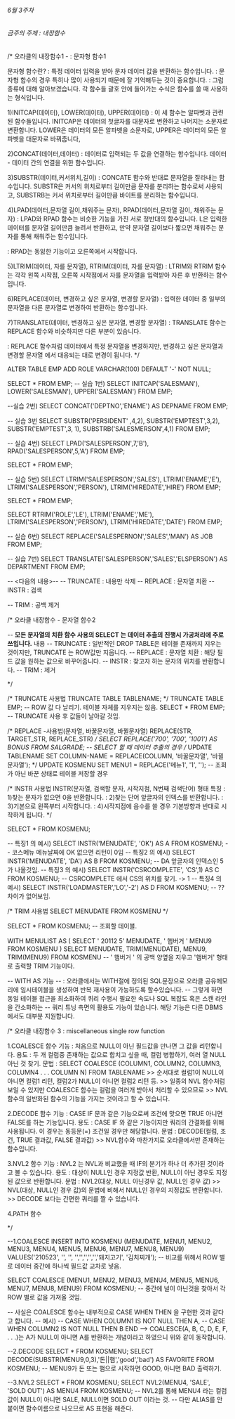 ###### 6월 3주차

###### 금주의 주제 : 내장함수 



/*
오라클의 내장함수1 - : 문자형 함수1

문자형 함수란?
: 특정 데이터 입력을 받아 문자 데이터 값을 반환하는 함수입니다.
: 문자형 함수의 경우 특히나 많이 사용되기 때문에 잘 기억해두는 것이 중요합니다.
: 그럼 종류에 대해 알아보겠습니다.
  각 함수들 괄호 안에 들어가는 수식은 함수를 쓸 때 사용하는 형식입니다.

1)INITCAP(데이터), LOWER(데이터), UPPER(데이터)
: 이 세 함수는 알파벳과 관련된 함수들입니다.
  INITCAP은 데이터의 첫글자를 대문자로 변환하고 나머지는 소문자로 변환합니다.
  LOWER은 데이터의 모든 알파벳을 소문자로,
  UPPER은 데이터의 모든 알파벳을 대문자로 바꿔줍니다,

2)CONCAT(데이터,데이터)
: 데이터로 입력되는 두 값을 연결하는 함수입니다. 데이터 - 데이터 간의 연결을 위한 함수입니다.

3)SUBSTR(데이터,커서위치,길이)
: CONCATE 함수와 반대로 문자열을 잘라내는 함수입니다.
  SUBSTR은 커서의 위치로부터 길이만큼 문자를 분리하는 함수로써 사용되고,
  SUBSTRB는 커서 위치로부터 길이만큼 바이트를 분리하는 함수입니다.

4)LPAD(데이터,문자열 길이,채워주는 문자), RPAD(데이터,문자열 길이, 채워주는 문자)
: LPAD와 RPAD 함수는 비슷한 기능을 가진 서로 정반대의 함수입니다.
  L은 입력한 데이터를 문자열 길이만큼 늘려서 반환하고, 만약 문자열 길이보다 짧으면
  채워주는 문자를 통해 채워주는 함수입니다.

: RPAD는 동잃한 기능이고 오른쪽에서 시작합니다.

5)LTRIM(데이터, 자를 문자열), RTRIM(데이터, 자를 문자열)
: LTRIM와 RTRIM 함수는 각각 왼쪽 시작점, 오른쪽 시작점에서 자를 문자열을 입력받아
  자른 후 반환하는 함수입니다.

6)REPLACE(데이터, 변경하고 싶은 문자열, 변경할 문자열)
: 입력한 데이터 중 일부의 문자열을 다른 문자열로 변경하여 반환하는 함수입니다.

7)TRANSLATE(데이터, 변경하고 싶은 문자열, 변경할 문자열)
: TRANSLATE 함수는 REPLACE 함수와 비슷하지만 다른 부분이 있습니다.

: REPLACE 함수처럼 데이터에서 특정 문자열을 변경하지만, 변경하고 싶은 문자열과 변경할 문자열
  에서 대응되는 대로 변경이 됩니다.
*/

ALTER TABLE EMP ADD ROLE VARCHAR(100) DEFAULT '-' NOT NULL;


SELECT * FROM EMP;
-- 실습 1번)
SELECT INITCAP('SALESMAN'),
        LOWER('SALESMAN'),
        UPPER('SALESMAN')
    FROM EMP;

--실습 2번)
SELECT CONCAT('DEPTNO','ENAME') AS DEPNAME
FROM EMP;
    
-- 실습 3번
SELECT  SUBSTR('PERSIDENT' ,4,2),
                SUBSTR('EMPTEST',3,2),
                SUBSTR('EMPTEST',3, 1),
                SUBSTRB('SALESMERSON',4,1)
FROM EMP;
        
-- 실습 4번)
SELECT LPAD('SALESPERSON',7,'B'),
        RPAD('SALESPERSON',5,'A')
FROM EMP;

SELECT * FROM EMP;

-- 실습 5번)
SELECT      LTRIM('SALESPERSON','SALES'),
            LTRIM('ENAME','E'),
            LTRIM('SALESPERSON','PERSON'),
            LTRIM('HIREDATE','HIRE')
FROM EMP;

SELECT * FROM EMP;

SELECT      RTRIM('ROLE','LE'),
            LTRIM('ENAME','ME'),
            LTRIM('SALESPERSON','PERSON'),
            LTRIM('HIREDATE','DATE')
FROM EMP;

-- 실습 6번)
SELECT REPLACE('SALESPERNON','SALES','MAN') AS JOB FROM EMP;

-- 실습 7번)
SELECT TRANSLATE('SALESPERSON','SALES','ELSPERSON') AS DEPARTMENT FROM EMP;

-- <다음의 내용>--
-- TRUNCATE : 내용만 삭제
-- REPLACE : 문자열 치환
-- INSTR : 검색

-- TRIM : 공백 제거





/*
오라클 내장함수 - 문자열 함수2

-- **모든 문자열의 치환 함수 사용의 SELECT 는 데이터 추출의 진행시 가공처리에 주로 쓰입니다.**
내용
-- TRUNCATE : 일반적인 DROP TABLE은 테이블 존재까지 지우는 것이지만, TRUNCATE 는 ROW값만 지웁니다.
-- REPLACE : 문자열 치환 : 해당 필드 값을 원하는 값으로 바꾸어줍니다.
-- INSTR : 찾고자 하는 문자의 위치를 반환합니다.
-- TRIM : 제거

*/

/*
TRUNCATE 사용법
TRUNCATE TABLE TABLENAME;
*/
TRUNCATE TABLE EMP; -- ROW 값 다 날리기. 테이블 자체를 지우지는 않음.
SELECT * FROM EMP; -- TRUNCATE 사용 후 값들이 날아갈 것임.




/*
REPLACE
-사용법(문자열, 바꿀문자열, 바뀔문자열)
REPLACE(STR, TARGET_STR, REPLACE_STR)
*/
SELECT REPLACE('700', '700', '1001') AS BONUS FROM SALGRADE;  -- SELECT 할 때 데이터 추출의 경우
/*
UPDATE TABLENAME SET COLUMN-NAME = REPLACE(COLUMN, '바꿀문자열', '바뀔문자열');
*/
UPDATE KOSMENU SET MENU1 = REPLACE('메뉴1', '1', ''); -- 조회가 아닌 바꾼 상태로 테이블 저장할 경우




/*
INSTR 사용법
INSTR(문자열, 검색할 문자, 시작지점, N번째 검색단어) 형태
특징
: 1)찾는 문자가 없으면 0을 반환합니다.
: 2)찾는 단어 앞글자의 인덱스를 반환합니다.
: 3)기본으로 왼쪽부터 시작합니다.
: 4)시작지점에 음수를 쓸 경우 기본방향과 반대로 시작하게 됩니다.
*/

SELECT * FROM KOSMENU;

-- 특징1 의 예시)
SELECT INSTR('MENUDATE', 'OK') AS A FROM KOSMENU;   -- 코스메뉴 메뉴날짜에 OK 없으면 리턴이 0임
-- 특징2 의 예시)
SELECT INSTR('MENUDATE', 'DA') AS B FROM KOSMENU;   -- DA 앞글자의 인덱스인 5가 나올것임.
-- 특징3 의 예시)
SELECT INSTR('CSRCOMPLETE', 'CS',1) AS C FROM KOSMENU;  -- CSRCOMPLETE 에서 CS의 위치를 찾기. -> 1
-- 특징4 의 예시)
SELECT INSTR('LOADMASTER','LO','-2') AS D FROM KOSMENU; -- ?? 차이가 없어보임.


/*
TRIM 사용법
SELECT MENUDATE FROM KOSMENU
*/

SELECT * FROM KOSMENU;  -- 조회할 테이블.

WITH MENULIST AS (
    SELECT '    20112   5' MENUDATE, '  햄버거  ' MENU9 FROM KOSMENU
)
SELECT MENUDATE, TRIM(MENUDATE), MENU9, TRIM(MENU9)
FROM KOSMENU       -- ' 햄버거 ' 의 공백 양옆을 지우고 '햄버거' 형태로 출력할 TRIM 기능이다.

-- WITH AS 기능
-- : 오라클에서는 WITH절에 정의된 SQL문장으로 오라클 공유메모리에 임시테이블을 생성하여 반복 재사용이 가능하도록 할수있습니다.
-- 그렇게 하면 동일 테이블 접근을 최소화하여 퀴리 수행시 필요한 속도나 SQL 복잡도 혹은 스캔 라인을 간소화하는
-- 쿼리 튜닝 측면의 활용도 기능이 있습니다. 해당 기능은 다른 DBMS 에서도 대부분 지원합니다.



/*
오라클 내장함수 3 : miscellaneous single row function

1.COALESCE 함수
기능 : 처음으로 NULL이 아닌 필드값을 만나면 그 값을 리턴합니다.
용도 : 두 개 컬럼중 존재하는 값으로 합치고 싶을 때, 컬럼 병합하기, 여러 열 NULL 아닌 것 찾기.
문법 : SELECT COALESCE (COLUMN1, COLUMN2, COLUMN3, COLUMN4 . . . COLUMN N)
        FROM TABLENAME
        >> 순서대로 컬럼1이 NULL이 아니면 컬럼1 리턴, 컬럼2가 NULL이 아니면 컬럼2 리턴 등.
        >> 일종의 NVL 함수처럼 보일 수 있지만 COALESCE 함수는 컬럼을 여러개 받아서 처리할 수 있으므로
        >> NVL 함수의 일반화된 함수의 기능을 가지는 것이라고 할 수 있습니다.

2.DECODE 함수
기능 : CASE IF 문과 같은 기능으로써 조건에 맞으면 TRUE 아니면 FALSE를 하는 기능입니다.
용도 : CASE IF 와 같은 기능이지만 쿼리의 간결화를 위해 사용됩니다. 이 경우는 동등문(=) 조건일 경우만 해당합니다.
문법 : DECODE(컬럼, 조건, TRUE 결과값, FALSE 결과값)
       >>  NVL함수와 마찬가지로 오라클에서만 존재하는 함수입니다.


3.NVL2 함수
기능 : NVL2 는 NVL과 비교했을 때 IF의 분기가 하나 더 추가된 것이라고 볼 수 있습니다. 
용도 : 대상이 NULL인 경우 지정값 반환, NULL이 아닌 경우도 지정된 값으로 반환합니다.
문법 : NVL2(대상, NULL 아닌경우 값, NULL인 경우 값)
        >> NVL(대상, NULL인 경우 값)의 문법에 비해서 NULL인 경우의 지정값도 반환합니다.
        >> DECODE 보다는 간편한 쿼리를 짤 수 있습니다.
        
4.PATH 함수


*/

--1.COALESCE
INSERT INTO KOSMENU
(MENUDATE, MENU1, MENU2, MENU3, MENU4, MENU5, MENU6, MENU7, MENU8, MENU9)
 VALUES('210523', '', '', '','','','','','돼지고기', '김치찌개');      -- 비교를 위해서 ROW 별로 데이터 중간에 하나씩 필드값 교차로 넣음.

SELECT COALESCE (MENU1, MENU2, MENU3, MENU4, MENU5, MENU6, MENU7, MENU8, MENU9) FROM KOSMENU; -- 중간에 널이 아닌것을 찾아서 각 ROW 별로 값을 가져올 것임.

-- 사실은 COALESCE 함수는 내부적으로 CASE WHEN THEN 을 구현한 것과 같다고 합니다.
-- 예시)
-- CASE WHEN COLUMN1 IS NOT NULL THEN A, 
-- CASE WHEN COLUMN2 IS NOT NULL THEN B  END
    --> COALESCE(A, B, C, D, E, F, . . .)는 A가 NULL이 아니면 A를 반환하는 개념이라고 하였으니 위와 같이 동작합니다.
    
--2.DECODE
SELECT * FROM KOSMENU;
SELECT DECODE(SUBSTR(MENU9,0,3),'돈||햄','good','bad') AS FAVORITE FROM KOSMENU;  -- MENU9가 돈 또는 햄으로 시작하면 GOOD, 아니면 BAD 출력하기.

--3.NVL2
SELECT * FROM KOSMENU;
SELECT NVL2(MENU4, 'SALE', 'SOLD OUT') AS MENU4 FROM KOSMENU;   -- NVL2를 통해 MENU4 라는 컬럼값이 NULL이 아니면 SALE, NULL이면 SOLD OUT 이라는 것.
                                                                -- 다만 ALIAS를 안 붙이면 함수이름으로 나오므로 AS 표현을 해준다.